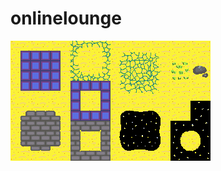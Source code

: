# onlinelounge

![hello world](src/main/resources/static/assets/tiles/online-pluto-tileset.PNG "Hello World")
